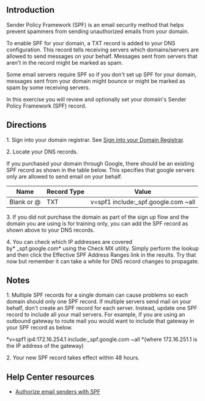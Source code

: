 ## Introduction

Sender Policy Framework (SPF) is an email security method that helps prevent spammers from sending unauthorized emails from your domain.

To enable SPF for your domain, a TXT record is added to your DNS configuration. This record tells receiving servers which domains/servers are allowed to send messages on your behalf. Messages sent from servers that aren't in the record might be marked as spam.

Some email servers require SPF so if you don't set up SPF for your domain, messages sent from your domain might bounce or might be marked as spam by some receiving servers.

In this exercise you will review and optionally set your domain's Sender Policy Framework (SPF) record.

## Directions

1\. Sign into your domain registrar. See [Sign into your Domain Registrar](https://www.coursera.org/learn/g-suite-mail-management/supplement/6wpSd/exercise-1-sign-into-your-domain-registrar "Sign into your Domain Registrar").

2\. Locate your DNS records.

If you purchased your domain through Google, there should be an existing SPF record as shown in the table below. This specifies that google servers only are allowed to send email on your behalf.

| Name | Record Type | Value |
| --- | --- | --- |
| Blank or @ | TXT | v=spf1 include:_spf.google.com ~all |

3\. If you did not purchase the domain as part of the sign up flow and the domain you are using is for training only, you can add the SPF record as shown above to your DNS records.

4\. You can check which IP addresses are covered by* _spf.google.com* using the Check MX utility. Simply perform the lookup and then click the Effective SPF Address Ranges link in the results. Try that now but remember it can take a while for DNS record changes to propagate.

## Notes

1\. Multiple SPF records for a single domain can cause problems so each domain should only one SPF record. If multiple servers send mail on your behalf, don't create an SPF record for each server. Instead, update one SPF record to include all your mail servers. For example, if you are using an outbound gateway to route mail you would want to include that gateway in your SPF record as below.

*v=spf1 ip4:172.16.254.1 include:_spf.google.com ~all *(where 172.16.251.1 is the IP address of the gateway)

2\. Your new SPF record takes effect within 48 hours.

## Help Center resources

-   [Authorize email senders with SPF](https://support.google.com/a/answer/33786 "Authorize email senders with SPF")
